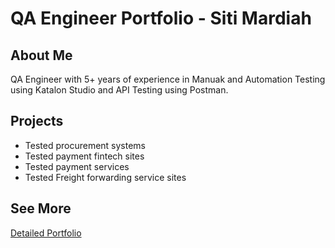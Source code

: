 # QA Engineer Portfolio - Siti Mardiah

## About Me
QA Engineer with 5+ years of experience in Manuak and Automation Testing using Katalon Studio and API Testing using Postman.

## Projects
- Tested procurement systems
- Tested payment fintech sites
- Tested payment services
- Tested Freight forwarding service sites
  
## See More
[Detailed Portfolio](porto-qa.md)
